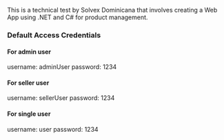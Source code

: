 This is a technical test by Solvex Dominicana that involves creating a Web App using .NET and C# for product management.

### Default Access Credentials
#### For admin user
username: adminUser
password: 1234
#### For seller user
username: sellerUser
password: 1234
#### For single user
username: user
password: 1234
